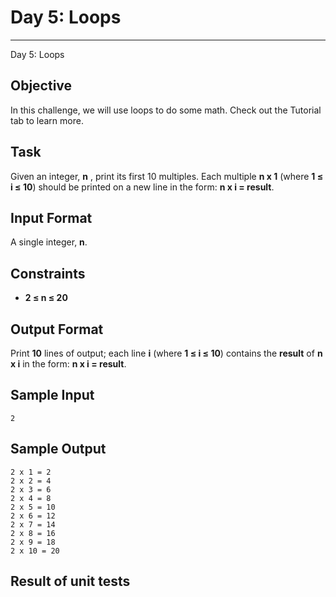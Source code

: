 # Day 5: Loops
------------------------------------
Day 5: Loops

## Objective

In this challenge, we will use loops to do some math. Check out the Tutorial tab to learn more.

## Task

Given an integer, __n__ , print its first 10 multiples. Each multiple __n x 1__ (where __1 ≤ i ≤ 10__) should be printed on a new line in the form: __n x i = result__.

## Input Format

A single integer, __n__.

## Constraints

- __2 ≤ n ≤ 20__

## Output Format

Print __10__ lines of output; each line __i__ (where __1 ≤ i ≤ 10__) contains the __result__ of __n x i__ in the form:
__n x i = result__.

## Sample Input

```
2
```

## Sample Output

```
2 x 1 = 2
2 x 2 = 4
2 x 3 = 6
2 x 4 = 8
2 x 5 = 10
2 x 6 = 12
2 x 7 = 14
2 x 8 = 16
2 x 9 = 18
2 x 10 = 20
```

## Result of unit tests



